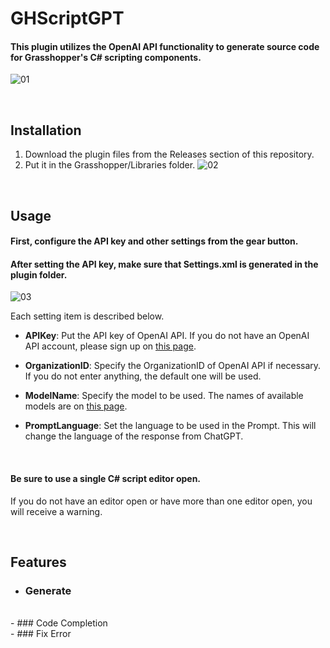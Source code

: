 # GHScriptGPT
#### This plugin utilizes the OpenAI API functionality to generate source code for Grasshopper's C# scripting components.
![01](https://github.com/4kk11/GHScriptGPT/assets/61794994/801e41b7-7060-420e-91bd-0dc9c8cf56de)


<br>

## Installation
1. Download the plugin files from the Releases section of this repository.
2. Put it in the Grasshopper/Libraries folder.
![02](https://github.com/4kk11/GHScriptGPT/assets/61794994/7eadcc6d-6ca7-4e72-875f-74bd6277983a)

<br>

## Usage
#### First, configure the API key and other settings from the gear button.   
#### After setting the API key, make sure that Settings.xml is generated in the plugin folder.   
![03](https://github.com/4kk11/GHScriptGPT/assets/61794994/859c164c-2523-40b6-826c-95598b1e1d0d)


Each setting item is described below.  

* **APIKey**: Put the API key of OpenAI API. If you do not have an OpenAI API account, please sign up on [this page](https://openai.com/product).   

* **OrganizationID**: Specify the OrganizationID of OpenAI API if necessary. If you do not enter anything, the default one will be used.  

* **ModelName**: Specify the model to be used. The names of available models are on [this page](https://platform.openai.com/account/rate-limits).   

* **PromptLanguage**: Set the language to be used in the Prompt. This will change the language of the response from ChatGPT.   
   
<br>

#### Be sure to use a single C# script editor open. 
If you do not have an editor open or have more than one editor open, you will receive a warning.



<br>

## Features
- ### Generate

<br>
- ### Code Completion

<br>
- ### Fix Error

